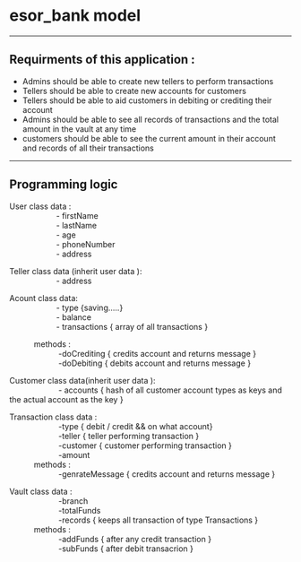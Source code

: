 # esor_bank model
---
## Requirments of this application :
- Admins should be able to create new tellers to perform transactions 
- Tellers should be able to create new accounts for customers 
- Tellers should be able to aid customers in debiting or crediting their account 
- Admins should be able to see all records of transactions and the total amount in the vault at any time 
- customers should be able to see the current amount in their account and records of all their transactions 
---
## Programming logic
User class data : </br>
&ensp; &ensp; &ensp; &ensp; &ensp; &ensp; &ensp; &ensp;- firstName  </br>
&ensp; &ensp; &ensp; &ensp; &ensp; &ensp; &ensp; &ensp;- lastName  </br>
&ensp; &ensp; &ensp; &ensp; &ensp; &ensp; &ensp; &ensp;- age  </br>
&ensp; &ensp; &ensp; &ensp; &ensp; &ensp; &ensp; &ensp;- phoneNumber  </br>
&ensp; &ensp; &ensp; &ensp; &ensp; &ensp; &ensp; &ensp;- address  </br>


Teller class data (inherit user data ): </br>
&ensp; &ensp; &ensp; &ensp; &ensp; &ensp; &ensp; &ensp;- address  </br>

Acount class data: </br>
&ensp; &ensp; &ensp; &ensp; &ensp; &ensp; &ensp; &ensp;- type {saving.....}  </br>
&ensp; &ensp; &ensp; &ensp; &ensp; &ensp; &ensp; &ensp;- balance </br>
&ensp; &ensp; &ensp; &ensp; &ensp; &ensp; &ensp; &ensp;- transactions  { array of all transactions } </br>

&ensp; &ensp; &ensp; &ensp; methods : </br>
&ensp; &ensp; &ensp; &ensp; &ensp; &ensp; &ensp; &ensp; -doCrediting { credits account and returns message } </br>
&ensp; &ensp; &ensp; &ensp; &ensp; &ensp; &ensp; &ensp; -doDebiting { debits account and returns message } </br>

                    
Customer class data(inherit user data ):  </br>
&ensp; &ensp; &ensp; &ensp; &ensp; &ensp; &ensp; &ensp; - accounts { hash of all customer account types as keys and the actual account as the key  } </br>

     
Transaction class data : </br>
&ensp; &ensp; &ensp; &ensp; &ensp; &ensp; &ensp; &ensp; -type { debit / credit  && on what account} </br>
&ensp; &ensp; &ensp; &ensp; &ensp; &ensp; &ensp; &ensp; -teller { teller performing transaction } </br>
&ensp; &ensp; &ensp; &ensp; &ensp; &ensp; &ensp; &ensp; -customer { customer performing transaction } </br>
&ensp; &ensp; &ensp; &ensp; &ensp; &ensp; &ensp; &ensp; -amount </br>
&ensp; &ensp; &ensp; &ensp; methods : </br>
&ensp; &ensp; &ensp; &ensp; &ensp; &ensp; &ensp; &ensp; -genrateMessage { credits account and returns message } </br>

                         
Vault class data : </br>
&ensp; &ensp; &ensp; &ensp; &ensp; &ensp; &ensp; &ensp; -branch </br>
&ensp; &ensp; &ensp; &ensp; &ensp; &ensp; &ensp; &ensp; -totalFunds </br>
&ensp; &ensp; &ensp; &ensp; &ensp; &ensp; &ensp; &ensp; -records { keeps all transaction of type Transactions } </br>
&ensp; &ensp; &ensp; &ensp; methods : </br>
&ensp; &ensp; &ensp; &ensp; &ensp; &ensp; &ensp; &ensp; -addFunds { after any credit transaction } </br>
&ensp; &ensp; &ensp; &ensp; &ensp; &ensp; &ensp; &ensp; -subFunds { after debit transacrion } </br>
                     
